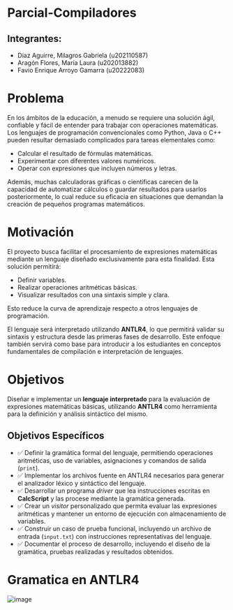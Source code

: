 # Parcial-Compiladores
## Integrantes:
- Díaz Aguirre, Milagros Gabriela (u202110587)
- Aragón Flores, María Laura (u202013882)
- Favio Enrique Arroyo Gamarra (u20222083)
  
# Problema

En los ámbitos de la educación, a menudo se requiere una solución ágil, confiable y fácil de entender para trabajar con operaciones matemáticas. Los lenguajes de programación convencionales como Python, Java o C++ pueden resultar demasiado complicados para tareas elementales como:

- Calcular el resultado de fórmulas matemáticas.
- Experimentar con diferentes valores numéricos.
- Operar con expresiones que incluyen números y letras.

Además, muchas calculadoras gráficas o científicas carecen de la capacidad de automatizar cálculos o guardar resultados para usarlos posteriormente, lo cual reduce su eficacia en situaciones que demandan la creación de pequeños programas matemáticos.

#  Motivación

El proyecto busca facilitar el procesamiento de expresiones matemáticas mediante un lenguaje diseñado exclusivamente para esta finalidad. Esta solución permitirá:

- Definir variables.
- Realizar operaciones aritméticas básicas.
- Visualizar resultados con una sintaxis simple y clara.

Esto reduce la curva de aprendizaje respecto a otros lenguajes de programación.

El lenguaje será interpretado utilizando **ANTLR4**, lo que permitirá validar su sintaxis y estructura desde las primeras fases de desarrollo. Este enfoque también servirá como base para introducir a los estudiantes en conceptos fundamentales de compilación e interpretación de lenguajes.

#  Objetivos

Diseñar e implementar un **lenguaje interpretado** para la evaluación de expresiones matemáticas básicas, utilizando **ANTLR4** como herramienta para la definición y análisis sintáctico del mismo.

## Objetivos Específicos

- ✅ Definir la gramática formal del lenguaje, permitiendo operaciones aritméticas, uso de variables, asignaciones y comandos de salida (`print`).
- ✅ Implementar los archivos fuente en ANTLR4 necesarios para generar el analizador léxico y sintáctico del lenguaje.
- ✅ Desarrollar un programa *driver* que lea instrucciones escritas en **CalcScript** y las procese mediante la gramática generada.
- ✅ Crear un *visitor* personalizado que permita evaluar las expresiones aritméticas y mantener un entorno de ejecución con almacenamiento de variables.
- ✅ Construir un caso de prueba funcional, incluyendo un archivo de entrada (`input.txt`) con instrucciones representativas del lenguaje.
- ✅ Documentar el proceso de desarrollo, incluyendo el diseño de la gramática, pruebas realizadas y resultados obtenidos.

# Gramatica en ANTLR4
![image](https://github.com/user-attachments/assets/251fb29b-fad8-4c68-bdd9-a6b25f51185c)

